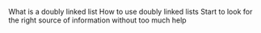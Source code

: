 
What is a doubly linked list
How to use doubly linked lists
Start to look for the right source of information without too much help
